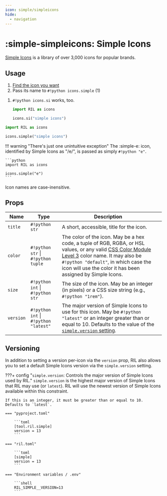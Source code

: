 ```yaml
---
icon: simple/simpleicons
hide:
  - navigation
---
```


# :simple-simpleicons: Simple Icons

[Simple Icons](https://simpleicons.org) is a library of over 3,000 icons for popular brands.

## Usage

<div class="annotate" markdown>

1. [Find the icon you want](https://simpleicons.org)
2. Pass its name to `#!python icons.simple` (1)

</div>

1. `#!python icons.si` works, too.
    ```python
    import RIL as icons
    
    icons.si("simple icons")
    ```
   
```python
import RIL as icons

icons.simple("simple icons")
```

!!! warning "There's just one unintuitive exception"
    The :simple-e: icon, identified by Simple Icons as "/e/", is passed as simply `#!python "e"`. 

    ```python
    import RIL as icons

    icons.simple("e")
    ```

Icon names are case-inensitive.

## Props

| **Name** | **Type**                             | **Description**                                                                                                                                                                                                                                                                                       |                                                                                                                                                                                                                                                                                            |
|---------|--------------------------------------|-------------------------------------------------------------------------------------------------------------------------------------------------------------------------------------------------------------------------------------------------------------------------------------------------------|--------------------------------------------------------------------------------------------------------------------------------------------------------------------------------------------------------------------------------------------------------------------------------------------|
| `title` | `#!python str`                       | A short, accessible, title for the icon.                                                                                                                                                                                                                                                              |                                                                                                                                                                                                                                                                                            |
| `color` | `#!python str` \| `#!python tuple`   | The color of the icon. May be a hex code, a tuple of RGB, RGBA, or HSL values, or any valid [CSS Color Module Level 3](https://www.w3.org/TR/css-color-3/#svg-color) color name. It may also be `#!python "default"`, in which case the icon will use the color it has been assigned by Simple Icons. |                                                                                                                                                                                                                                                                                            |
| `size` | `#!python int` \| `#!python str`     | The size of the icon. May be an integer (in pixels) or a CSS size string (e.g., `#!python "1rem"`).                                                                                                                                                                                                   |                                                                                                                                                                                                                                                                                            |
| `version` | `#!python int` \| `#!python "latest"` | The major version of Simple Icons to use for this icon. May be `#!python "latest"` or an integer greater than or equal to 10. Defaults to the value of the [`simple.version` setting](#versioning).                                                                                                     |   |

## Versioning

In addition to setting a version per-icon via the `version` prop, RIL also allows you to set a default Simple Icons
version via the `simple.version` setting.

???+ config "`simple.version`: Controls the major version of Simple Icons used by RIL."
    `simple.version` is the highest major version of Simple Icons that RIL may use (or `latest`). RIL
    will use the newest version of Simple Icons available within this constraint.

    If this is an integer, it must be greater than or equal to 10. Defaults to `latest`.

    === "pyproject.toml"

        ```toml
        [tool.ril.simple]
        version = 13
        ```

    === "ril.toml"

        ```toml
        [simple]
        version = 13
        ```

    === "Environment variables / .env"

        ```shell
        RIL_SIMPLE__VERSION=13
        ```